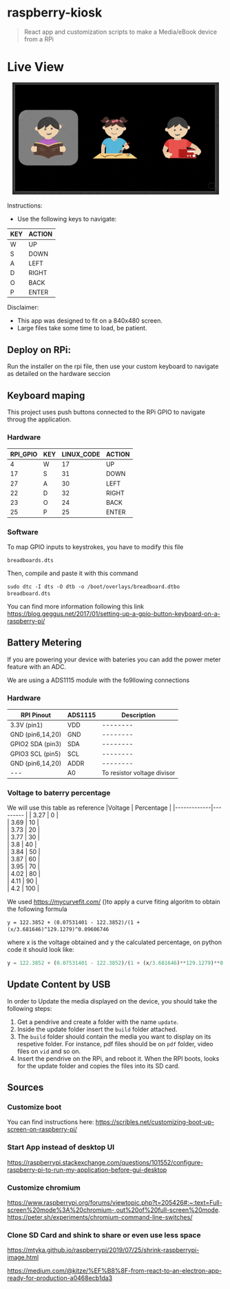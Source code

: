 # raspberry-kiosk

> React app and customization scripts to make a Media/eBook device from a RPi
# Live View

<p align="center">
  <a href="https://raspberry-kiosk.netlify.app">
    <img width="480" height="260" src="demo.gif">
  </a>
</p> 

Instructions:
- Use the following keys to navigate:

| KEY | ACTION |
|-----|--------|
| W   | UP     | 
| S   | DOWN   | 
| A   | LEFT   | 
| D   | RIGHT  | 
| O   | BACK   | 
| P   | ENTER  |

Disclaimer: 
- This app was designed to fit on a 840x480 screen. 
- Large files take some time to load, be patient. 

## Deploy on RPi:
 Run the installer on the rpi file, then use your custom keyboard to navigate as detailed on the hardware seccion

## Keyboard maping

This project uses push buttons connected to the RPi GPIO to navigate throug the application.  

### Hardware

|RPI_GPIO | KEY | LINUX_CODE | ACTION |
|---------|-----|------------|--------|
|4        | W   | 17         | UP     | 
|17       | S   | 31         | DOWN   | 
|27       | A   | 30         | LEFT   | 
|22       | D   | 32         | RIGHT  | 
|23       | O   | 24         | BACK   | 
|25       | P   | 25         | ENTER  |

### Software
To map GPIO inputs to keystrokes, you have to modify this file
```
breadboards.dts
```
Then, compile and paste it with this command
```
sudo dtc -I dts -O dtb -o /boot/overlays/breadboard.dtbo breadboard.dts
```
You can find more information following this link
https://blog.geggus.net/2017/01/setting-up-a-gpio-button-keyboard-on-a-raspberry-pi/

## Battery Metering

If you are powering your device with bateries you can add the power meter feature with an ADC.

We are using a ADS1115 module with the fo9llowing connections

### Hardware

|RPI Pinout      | ADS1115 |Description|
|----------------|---------|------------|
|3.3V      (pin1)| VDD     | -------- |
|GND (pin6,14,20)| GND     | -------- |
|GPIO2 SDA (pin3)| SDA     | -------- |
|GPIO3 SCL (pin5)| SCL     | -------- |
|GND (pin6,14,20)| ADDR    | -------- |
|---             | A0      | To resistor voltage divisor |

### Voltage to baterry percentage
We will use this table as reference
|Voltage      | Percentage |
|-------------|---------   |
|      3.27   |        0   |        
|      3.69   |       10   |        
|      3.73   |       20   |        
|      3.77   |       30   |        
|      3.8    |       40   |        
|      3.84   |       50   |        
|      3.87   |       60   |        
|      3.95   |       70   |        
|      4.02   |       80   |        
|      4.11   |       90   |        
|      4.2    |      100   |        

We used https://mycurvefit.com/  ()to apply a curve fiting algoritm to obtain the following formula
```
y = 122.3852 + (0.07531401 - 122.3852)/(1 + (x/3.681646)^129.1279)^0.09606746
```
where x is the voltage obtained and y the calculated percentage, on python code it should look like:
```python
y = 122.3852 + (0.07531401 - 122.3852)/(1 + (x/3.681646)**129.1279)**0.09606746
```

## Update Content by USB
In order to Update the media displayed on the device, you should take the following steps:
1. Get a pendrive and create a folder with the name ```update```.
2. Inside the update folder insert the ```build``` folder attached.
3. The ```build``` folder should contain the media you want to display on its respetive folder. For instance, pdf files should be on ```pdf``` folder, video files on ```vid``` and so on.
4. Insert the pendrive on the RPi, and reboot it.
When the RPI boots, looks for the update folder and copies the files into its SD card. 




## Sources
### Customize boot

You can find instructions here:
https://scribles.net/customizing-boot-up-screen-on-raspberry-pi/

### Start App instead of desktop UI

https://raspberrypi.stackexchange.com/questions/101552/configure-raspberry-pi-to-run-my-application-before-gui-desktop

### Customize chromium
https://www.raspberrypi.org/forums/viewtopic.php?t=205426#:~:text=Full-screen%20mode%3A%20chromium-,out%20of%20full-screen%20mode.
https://peter.sh/experiments/chromium-command-line-switches/

### Clone SD Card and shink to share or even use less space
https://mtyka.github.io/raspberrypi/2019/07/25/shrink-raspberrypi-image.html

https://medium.com/@kitze/%EF%B8%8F-from-react-to-an-electron-app-ready-for-production-a0468ecb1da3

